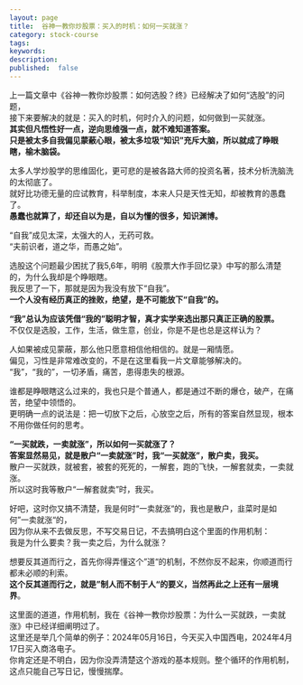```yaml
---
layout: page
title:  谷神一教你炒股票：买入的时机：如何一买就涨？
category: stock-course
tags:
keywords:
description:
published:  false
---
```


上一篇文章中《谷神一教你炒股票：如何选股？终》已经解决了如何“选股”的问题，  
接下来要解决的就是：买入的时机，何时介入的问题，如何做到一买就涨。  
**其实但凡悟性好一点，逆向思维强一点，就不难知道答案。**  
**只是被太多自我偏见蒙蔽心眼，被太多垃圾“知识”充斥大脑，所以就成了睁眼瞎，榆木脑袋。**  

太多人学炒股学的思维固化，更可悲的是被各路大师的投资名著，技术分析洗脑洗的太彻底了。  
就好比功德无量的应试教育，科举制度，本来人只是天性无知，却被教育的愚蠢了。  
**愚蠢也就算了，却还自以为是，自以为懂的很多，知识渊博。**  

“自我”成见太深，太强大的人，无药可救。  
“夫前识者，道之华，而愚之始”。    

 
选股这个问题最少困扰了我5,6年，明明《股票大作手回忆录》中写的那么清楚的，为什么我却是个睁眼瞎。  
我反思了一下，那就是因为我没有放下“自我”。  
**一个人没有经历真正的挫败，绝望，是不可能放下“自我”的。**   

**“我”总认为应该凭借“我的”聪明才智，真才实学来选出那只真正正确的股票。**   
不仅仅是选股，工作，生活，做生意，创业，你是不是也总是这样认为？  

人如果被成见蒙蔽，那么他只愿意相信他相信的。就是一厢情愿。  
偏见，习性是非常难改变的，不是在这里看我一片文章能够解决的。  
“我”，“我的”，一切矛盾，痛苦，患得患失的根源。  

谁都是睁眼瞎这么过来的，我也只是个普通人，都是通过不断的爆仓，破产，在痛苦，绝望中领悟的。  
更明确一点的说法是：把一切放下之后，心放空之后，所有的答案自然显现，根本不用你做任何的思考。  

**“一买就跌，一卖就涨”，所以如何一买就涨了？**      
**答案显然易见，就是散户“一卖就涨”时，我“一买就涨”，散户卖，我买。**  
散户一买就跌，就被套，被套的死死的，一解套，跑的飞快，一解套就卖，一卖就涨。  
所以这时我等散户“一解套就卖”时，我买。  

好吧，这时你又搞不清楚，我是何时“一卖就涨“的，我也是散户，韭菜时是如何”一卖就涨“的，  
因为你从来不去做反思，不写交易日记，不去搞明白这个里面的作用机制：    
我是为什么要卖？我一卖之后，为什么就涨？   

想要反其道而行之，首先你得弄懂这个”道“的机制，不然你反不起来，你顺道而行都未必顺的利索。  
**这个反其道而行之，就是”制人而不制于人“的要义，当然再此之上还有一层境界**。  
 
这里面的道道，作用机制，我在《谷神一教你炒股票：为什么一买就跌，一卖就涨》中已经详细阐明过了。   
这里还是举几个简单的例子：2024年05月16日，今天买入中国西电，2024年4月17日买入商洛电子。    
你肯定还是不明白，因为你没弄清楚这个游戏的基本规则。整个循环的作用机制，这点只能自己写日记，慢慢揣摩。     












